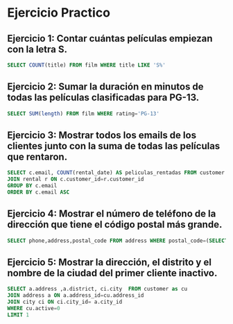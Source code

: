# Ejercicio Practico

## Ejercicio 1: Contar cuántas películas empiezan con la letra S.


```sql
SELECT COUNT(title) FROM film WHERE title LIKE 'S%'
```


## Ejercicio 2: Sumar la duración en minutos de todas las películas clasificadas para PG-13.


```sql
SELECT SUM(length) FROM film WHERE rating='PG-13'
```

## Ejercicio 3: Mostrar todos los emails de los clientes junto con la suma de todas las películas que rentaron.


```sql
SELECT c.email, COUNT(rental_date) AS peliculas_rentadas FROM customer AS c
JOIN rental r ON c.customer_id=r.customer_id
GROUP BY c.email
ORDER BY c.email ASC
```

## Ejercicio 4: Mostrar el número de teléfono de la dirección que tiene el código postal más grande.

```sql
SELECT phone,address,postal_code FROM address WHERE postal_code=(SELECT MAX(postal_code) FROM address)

```

## Ejercicio 5: Mostrar la dirección, el distrito y el nombre de la ciudad del primer cliente inactivo.

```sql
SELECT a.address ,a.district, ci.city  FROM customer as cu
JOIN address a ON a.address_id=cu.address_id
JOIN city ci ON ci.city_id= a.city_id
WHERE cu.active=0
LIMIT 1

```
